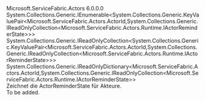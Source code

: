 <Type Name="IActorReminderCollection" FullName="Microsoft.ServiceFabric.Actors.Runtime.IActorReminderCollection">
  <TypeSignature Language="C#" Value="public interface IActorReminderCollection : System.Collections.Generic.IEnumerable&lt;System.Collections.Generic.KeyValuePair&lt;Microsoft.ServiceFabric.Actors.ActorId,System.Collections.Generic.IReadOnlyCollection&lt;Microsoft.ServiceFabric.Actors.Runtime.IActorReminderState&gt;&gt;&gt;, System.Collections.Generic.IReadOnlyCollection&lt;System.Collections.Generic.KeyValuePair&lt;Microsoft.ServiceFabric.Actors.ActorId,System.Collections.Generic.IReadOnlyCollection&lt;Microsoft.ServiceFabric.Actors.Runtime.IActorReminderState&gt;&gt;&gt;, System.Collections.Generic.IReadOnlyDictionary&lt;Microsoft.ServiceFabric.Actors.ActorId,System.Collections.Generic.IReadOnlyCollection&lt;Microsoft.ServiceFabric.Actors.Runtime.IActorReminderState&gt;&gt;" />
  <TypeSignature Language="ILAsm" Value=".class public interface auto ansi abstract IActorReminderCollection implements class System.Collections.Generic.IEnumerable`1&lt;valuetype System.Collections.Generic.KeyValuePair`2&lt;class Microsoft.ServiceFabric.Actors.ActorId, class System.Collections.Generic.IReadOnlyCollection`1&lt;class Microsoft.ServiceFabric.Actors.Runtime.IActorReminderState&gt;&gt;&gt;, class System.Collections.Generic.IReadOnlyCollection`1&lt;valuetype System.Collections.Generic.KeyValuePair`2&lt;class Microsoft.ServiceFabric.Actors.ActorId, class System.Collections.Generic.IReadOnlyCollection`1&lt;class Microsoft.ServiceFabric.Actors.Runtime.IActorReminderState&gt;&gt;&gt;, class System.Collections.Generic.IReadOnlyDictionary`2&lt;class Microsoft.ServiceFabric.Actors.ActorId, class System.Collections.Generic.IReadOnlyCollection`1&lt;class Microsoft.ServiceFabric.Actors.Runtime.IActorReminderState&gt;&gt;, class System.Collections.IEnumerable" />
  <TypeSignature Language="DocId" Value="T:Microsoft.ServiceFabric.Actors.Runtime.IActorReminderCollection" />
  <TypeSignature Language="VB.NET" Value="Public Interface IActorReminderCollection&#xA;Implements IEnumerable(Of KeyValuePair(Of ActorId, IReadOnlyCollection(Of IActorReminderState))), IReadOnlyCollection(Of KeyValuePair(Of ActorId, IReadOnlyCollection(Of IActorReminderState))), IReadOnlyDictionary(Of ActorId, IReadOnlyCollection(Of IActorReminderState))" />
  <TypeSignature Language="F#" Value="type IActorReminderCollection = interface&#xA;    interface IReadOnlyDictionary&lt;ActorId, IReadOnlyCollection&lt;IActorReminderState&gt;&gt;&#xA;    interface IReadOnlyCollection&lt;KeyValuePair&lt;ActorId, IReadOnlyCollection&lt;IActorReminderState&gt;&gt;&gt;&#xA;    interface seq&lt;KeyValuePair&lt;ActorId, IReadOnlyCollection&lt;IActorReminderState&gt;&gt;&gt;&#xA;    interface IEnumerable" />
  <AssemblyInfo>
    <AssemblyName>Microsoft.ServiceFabric.Actors</AssemblyName>
    <AssemblyVersion>6.0.0.0</AssemblyVersion>
  </AssemblyInfo>
  <Interfaces>
    <Interface>
      <InterfaceName>System.Collections.Generic.IEnumerable&lt;System.Collections.Generic.KeyValuePair&lt;Microsoft.ServiceFabric.Actors.ActorId,System.Collections.Generic.IReadOnlyCollection&lt;Microsoft.ServiceFabric.Actors.Runtime.IActorReminderState&gt;&gt;&gt;</InterfaceName>
    </Interface>
    <Interface>
      <InterfaceName>System.Collections.Generic.IReadOnlyCollection&lt;System.Collections.Generic.KeyValuePair&lt;Microsoft.ServiceFabric.Actors.ActorId,System.Collections.Generic.IReadOnlyCollection&lt;Microsoft.ServiceFabric.Actors.Runtime.IActorReminderState&gt;&gt;&gt;</InterfaceName>
    </Interface>
    <Interface>
      <InterfaceName>System.Collections.Generic.IReadOnlyDictionary&lt;Microsoft.ServiceFabric.Actors.ActorId,System.Collections.Generic.IReadOnlyCollection&lt;Microsoft.ServiceFabric.Actors.Runtime.IActorReminderState&gt;&gt;</InterfaceName>
    </Interface>
  </Interfaces>
  <Docs>
    <summary>
            Zeichnet die ActorReminderState für Akteure.
            </summary>
    <remarks>To be added.</remarks>
  </Docs>
  <Members />
</Type>